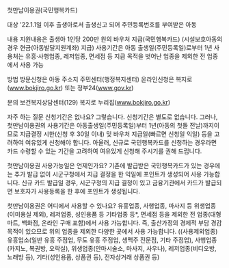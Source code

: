 첫만남이용권(국민행복카드)

대상
 '22.1.1일 이후 출생아로서 출생신고 되어 주민등록번호를 부여받은 아동

내용
 지원내용은 출생아 1인당 200만 원의 바우처 지급(국민행복카드) (시설보호아동의 경우 현금(아동발달지원계좌) 지급)
 사용기간은 아동 출생일(주민등록일)로부터 1년
 사용처는 유흥·사행업종, 레저업종, 면세점 등 지급 목적을 벗어난 업종을 제외한 전 업종에서 사용 가능

방법
 방문신청은 아동 주소지 주민센터(행정복지센터)
 온라인신청은 복지로(www.bokjiro.go.kr) 또는 정부24(www.gov.kr)

문의
 보건복지상담센터(129)
 복지로 누리집(www.bokjiro.go.kr)

자주 하는 질문
 신청기간은 없나요?
   그렇습니다. 신청기간은 별도로 없습니다. 그러나, 첫만남이용권의 사용기간은 아동출생일(주민등록일)부터 1년(아동의 첫돌 전날)까지이므로 지급결정 시한(신청 후 30일 이내) 및 바우처 지급일(빠르면 신청일 익일) 등을 고려하여 여유있게 신청해야 합니다. 아울러, 신규로 국민행복카드를 신청하는 경우라면 카드 수령할 수 있는 기간을 고려하여 여유있게 신청해 주시기를 권해 드립니다.

 첫만남이용권 사용가능일은 언제인가요?
   기존에 발급받은 국민행복카드가 있는 경우에는 추가 발급 없이 시군구청에서 지급 결정을 한 익일에 포인트가 생성되어 사용 가능합니다. 신규 카드 발급일 경우, 시군구청의 지급 결정이 있고 금융기관에서 카드가 발급되면 보호자가 사용등록을 한 후에 포인트가 생성됩니다.

 첫만남이용권은 어디에서 사용할 수 있나요?
   유흥업종, 사행업종, 마사지 등 위생업종(이미용실 제외), 레저업종, 성인용품 등 기타업종 등*, 면세점 등을 제외한 전 업종(대형마트, 백화점, 온라인 구매 포함)에서 사용 가능합니다. 즉, 출산가정의 경제적 부담 경감 목적이 있으므로 위의 업종을 제외한 다양한 곳에서 사용 가능합니다. ((사용제외업종) 유흥업소(일반 유흥 주점업, 무도 유흥 주점업, 생맥주 전문점, 기타 주점업), 사행업종(카지노, 복권방, 오락실), 위생업종(안마시술소, 마사지, 사우나), 레저업종(비디오방, 노래방 등), 기타(성인용품, 상품권 등), 전자상거래 상품권 등)
